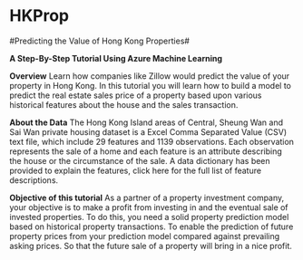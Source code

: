 # HKProp
#Predicting the Value of Hong Kong Properties#

**A Step-By-Step Tutorial Using Azure Machine Learning**

**Overview**
Learn how companies like Zillow would predict the value of your property in Hong Kong. In this tutorial you will learn how to build a model to predict the real estate sales price of a property based upon various historical features about the house and the sales transaction.

**About the Data**
The Hong Kong Island areas of Central, Sheung Wan and Sai Wan private housing dataset is a Excel Comma Separated Value (CSV) text file, which include 29 features and 1139 observations. Each observation represents the sale of a home and each feature is an attribute describing the house or the circumstance of the sale. A data dictionary has been provided to explain the features, click here for the full list of feature descriptions.

**Objective of this tutorial**
As a partner of a property investment company, your objective is to make a profit from investing in and the eventual sale of invested properties. To do this, you need a solid property prediction model based on historical property transactions. To enable the prediction of future property prices from your prediction model compared against prevailing asking prices. So that the future sale of a property will bring in a nice profit.
